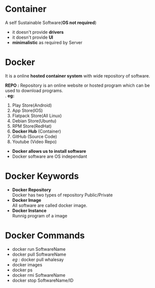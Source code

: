 # Container
A self Sustainable Software(**OS not required**)
- it doesn't provide **drivers**
- it doesn't provide **UI**
- **minimalistic** as required by Server 
# Docker

It is a online **hosted container system** with wide repository of software.

**REPO :** Repository is an online website or hosted program which can be used to download programs.  
. **eg:**
1. Play Store(Android)
2. App Store(IOS)
3. Flatpack Store(All Linux)
4. Debian Store(Ubuntu)
5. RPM Store(RedHat)
6. **Docker Hub** (Container)
7. GitHub (Source Code)
8. Youtube (Video Repo)

- **Docker allows us to install software**
- Docker software are OS independant

# Docker Keywords
- **Docker Repository**  
Docker has two types of repository Public/Private
- **Docker Image**  
All software are called docker image.
- **Docker Instance**  
Runnig program of a image  


# Docker Commands
- docker run SoftwareName
- docker pull SoftwareName  
    *eg :* docker pull whalesay
- docker images
- docker ps
- docker rmi SoftwareName
- docker stop SoftwareName/ID